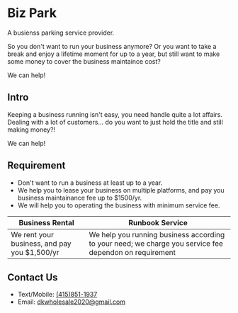 # Biz Park

A busienss parking service provider.

So you don't want to run your business anymore?
Or you want to take a break and enjoy a lifetime moment for up to a year,
but still want to make some money to cover the business maintaince cost?

We can help!

## Intro

Keeping a business running isn't easy, you need handle quite a lot affairs.
Dealing with a lot of customers... do you want to just hold the title and 
still making money?!

We can help!

## Requirement

* Don't want to run a business at least up to a year.
* We help you to lease your business on multiple platforms, and pay you business maintainance fee up to $1500/yr.
* We will help you to operating the business with minimum service fee.


| Business Rental | Runbook Service |
| --- | --- | 
| We rent your business, and pay you $1,500/yr | We help you running business according to your need; we charge you service fee dependon on requirement |

## Contact Us

* Text/Mobile: [(415)851-1937](tel:4158511937)
* Email: [dkwholesale2020@gmail.com](mailto:dkwholesale2020@gmail.com)
